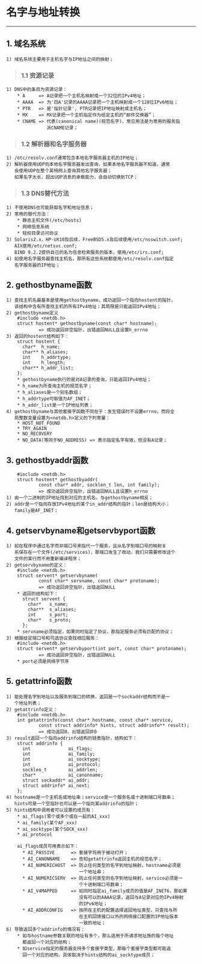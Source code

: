 # **名字与地址转换**
***


## **1. 域名系统**
    1) 域名系统主要用于主机名字与IP地址之间的映射；
> ### **1.1 资源记录**
    1) DNS中的条目为资源记录：
        * A     => A记录把一个主机名映射成一个32位的IPv4地址；
        * AAAA  => 为'四A'记录的AAAA记录把一个主机映射成一个128位IPv6地址；
        * PTR   => 是'指针记录', PTR记录把IP地址映射成主机名；
        * MX    => MX记录把一个主机指定作为给定主机的“邮件交换器”；
        * CNAME => 代表(canonical name)(规范名字)，常见用法是为常用的服务指
                   派CNAME记录；
> ### **1.2 解析器和名字服务器**
    1) /etc/resolv.conf通常包含本地名字服务器主机的IP地址；
    2) 解析器使用UDP向本地名字服务器发出查询，如果本地名字服务器不知道，通常
       会使用UDP在整个英特网上查询其他名字服务器；
       如果名字太长，超出UDP消息的承载能力，会自动切换到TCP；
> ### **1.3 DNS替代方法**
    1) 不使用DNS也可能获取名字和地址信息；
    2) 常用的替代方法：
        * 静态主机文件(/etc/hosts)
        * 网络信息系统
        * 轻权目录访问协议
    3) Solaris2.x，HP-UX10及后续，FreeBSD5.x及后续使用/etc/nsswitch.conf;
       AIX使用/etc/netsvc.conf;
       BIND 9.2.2提供自己的名为信息检索服务的版本，使用/etc/irs.conf;
    4) 如使用名字服务器查找主机名，那所有这些系统都使用/etc/resolv.conf指定
       名字服务器的IP地址；


## **2. gethostbyname函数**
    1) 查找主机名最基本是使用gethostbyname，成功返回一个指向hostent的指针，
       该结构中含有所查找主机的所有IPv4地址；其局限是只能返回IPv4地址；
    2) gethostbyname定义
        #include <netdb.h>
        struct hostent* gethostbyname(const char* hostname);
                => 成功返回非空指针，出错返回NULL且设置h_errno
    3) 返回的hostent结构如下：
        struct hostent {
          char*  h_name;
          char** h_aliases;
          int    h_addrtype;
          int    h_length;
          char** h_addr_list;
        };
        * gethostbyname执行的是对A记录的查询，只能返回IPv4地址；
        * h_name为所查询主机的规范名字；
        * h_aliases是一个别名数组；
        * h_addrtype可取值为AF_INET；
        * h_addr_list是一个IP地址列表；
    4) gethostbyname与其他套接字函数不同在于：发生错误时不设置errno，而将全
       局整数变量设置为<netdb.h>定义的下列常量：
        * HOST_NOT_FOUND
        * TRY_AGAIN
        * NO_RECOVERY
        * NO_DATA(等同于NO_ADDRESS) => 表示指定名字有效，但没有A记录；

## **3. gethostbyaddr函数**
        #include <netdb.h>
        struct hostent* gethostbyaddr(
                const char* addr, socklen_t len, int family);
                => 成功返回非空指针，出错返回NULL且设置h_errno
    1) 由一个二进制的IP地址找到对应的主机名，与gethostbyname相反；
    2) addr是一个指向存放IPv4地址的某个in_addr结构的指针；len是结构大小；
       family是AF_INET；


## **4. getservbyname和getservbyport函数**
    1) 如在程序中通过名字而非端口号来指代一个服务，且从名字到端口号的映射关
       系保存在一个文件(/etc/services)，那端口发生了改动，我们只需要修改这个
       文件的某行而不用重新编译程序；
    2) getservbyname的定义：
        #include <netdb.h>
        struct servent* getservbyname(
                const char* servname, const char* protoname);
                => 成功返回非空指针，出错返回NULL
        * 返回的结构如下：
          struct servent {
            char*   s_name;
            char**  s_aliases;
            int     s_port;
            char*   s_proto;
          };
        * servname必须指定，如果同时指定了协议，那指定服务必须有匹配的协议；
    3) 根据给定端口号和可选协议查找相应服务：
        #include <netdb.h>
        struct servent* getservbyport(int port, const char* protoname);
                => 成功返回非空指针，出错返回NULL
        * port必须是网络字节序


## **5. getattrinfo函数**
    1) 能处理名字到地址以及服务到端口的转换，返回是一个sockaddr结构而不是一
       个地址列表；
    2) getattrinfo定义：
        #include <netdb.h>
        int getattrinfo(const char* hostname, const char* service,
                const struct addrinfo* hints, struct addrinfo** result);
                => 成功返回0，出错返回非0
    3) result返回一个指向addrinfo结构的链表指针，结构如下：
        struct addrinfo {
          int              ai_flags;
          int              ai_family;
          int              ai_socktype;
          int              ai_protocol;
          socklen_t        ai_addrlen;
          char*            ai_canonname;
          struct sockaddr* ai_addr;
          struct addrinfo* ai_next;
        };
    4) hostname是一个主机名或地址串；service是一个服务名或十进制端口号数串；
       hints可是一个空指针也可以是一个指向某addrinfo的指针；
    5) hints结构中调用者可以设置的成员有：
        * ai_flags(零个或多个或在一起的AI_xxx)
        * ai_family(某个AF_xxx)
        * ai_socktype(某个SOCK_xxx)
        * ai_protocol

        ai_flags成员可用表示如下：
          * AI_PASSIVE      => 套接字将用于被动打开；
          * AI_CANONNAME    => 告知getattrinfo返回主机的规范名字；
          * AI_NUMERICHOST  => 防止任何类型的名字到地址映射，hostname必须是
                               一个地址串；
          * AI_NUMERICSERV  => 防止任何类型的名字到地址映射，service必须是一
                               个十进制端口号数串；
          * AI_V4MAPPED     => 如同时指定ai_family成员的值是AF_INET6，那如果
                               没有可以的AAAA记录，返回与A记录对应的IPv4映射
                               的IPv6地址；
          * AI_ADDRCONFIG   => 按所在主机的配置选择返回地址类型，只查找与所
                               在主机回馈接口以外的网络接口配置的IP地址版本
                               一致的地址；
    6) 导致返回多个addrinfo的情况有：
        * 如与hostname参数关联的地址有多个，那么适用于所请求地址族的每个地址
          都返回一个对应的结构；
        * 如service指定的服务器支持多个套接字类型，那每个套接字类型都可能返
          回一个对应的结构，具体取决于hints结构的ai_socktype成员；
